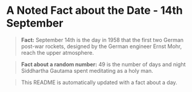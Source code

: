 
# A Noted Fact about the Date - 14th September

> **Fact:** September 14th is the day in 1958 that the first two German post-war rockets, designed by the German engineer Ernst Mohr, reach the upper atmosphere.

> **Fact about a random number:** 49 is the number of days and night Siddhartha Gautama spent meditating as a holy man.

> This README is automatically updated with a fact about a day.
